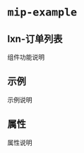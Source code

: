 # `mip-example`

## lxn-订单列表

组件功能说明

## 示例

示例说明
<mip-lxn-orderlist></mip-lxn-orderlist>

## 属性

属性说明
